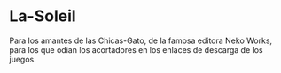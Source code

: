 # La-Soleil
Para los amantes de las Chicas-Gato, de la famosa editora Neko Works, para los que odian los acortadores en los enlaces de descarga de los juegos.
